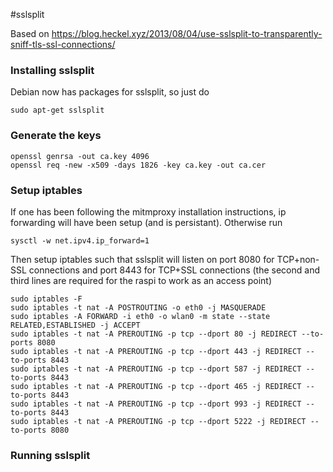 #sslsplit

Based on https://blog.heckel.xyz/2013/08/04/use-sslsplit-to-transparently-sniff-tls-ssl-connections/

### Installing sslsplit
Debian now has packages for sslsplit, so just do
```
sudo apt-get sslsplit
```

### Generate the keys
```
openssl genrsa -out ca.key 4096
openssl req -new -x509 -days 1826 -key ca.key -out ca.cer
```

### Setup iptables
If one has been following the mitmproxy installation instructions, ip forwarding will have been setup (and is persistant). Otherwise run
```
sysctl -w net.ipv4.ip_forward=1
```

Then setup iptables such that sslsplit will listen on port 8080 for TCP+non-SSL connections and port 8443 for TCP+SSL connections (the second and third lines are required for the raspi to work as an access point)
```
sudo iptables -F
sudo iptables -t nat -A POSTROUTING -o eth0 -j MASQUERADE
sudo iptables -A FORWARD -i eth0 -o wlan0 -m state --state RELATED,ESTABLISHED -j ACCEPT
sudo iptables -t nat -A PREROUTING -p tcp --dport 80 -j REDIRECT --to-ports 8080
sudo iptables -t nat -A PREROUTING -p tcp --dport 443 -j REDIRECT --to-ports 8443
sudo iptables -t nat -A PREROUTING -p tcp --dport 587 -j REDIRECT --to-ports 8443
sudo iptables -t nat -A PREROUTING -p tcp --dport 465 -j REDIRECT --to-ports 8443
sudo iptables -t nat -A PREROUTING -p tcp --dport 993 -j REDIRECT --to-ports 8443
sudo iptables -t nat -A PREROUTING -p tcp --dport 5222 -j REDIRECT --to-ports 8080
```

### Running sslsplit
